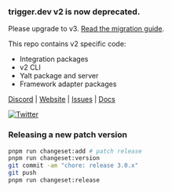 ### trigger.dev v2 is now deprecated.

Please upgrade to v3. [Read the migration guide](https://trigger.dev/docs/guides/use-cases/upgrading-from-v2).

This repo contains v2 specific code:

- Integration packages
- v2 CLI
- Yalt package and server
- Framework adapter packages

[Discord](https://trigger.dev/discord) | [Website](https://trigger.dev) | [Issues](https://github.com/triggerdotdev/trigger.dev/issues) | [Docs](https://trigger.dev/docs)

[![Twitter](https://img.shields.io/twitter/url/https/twitter.com/triggerdotdev.svg?style=social&label=Follow%20%40trigger.dev)](https://twitter.com/triggerdotdev)

### Releasing a new patch version

```sh
pnpm run changeset:add # patch release
pnpm run changeset:version
git commit -am "chore: release 3.0.x"
git push
pnpm run changeset:release
```
